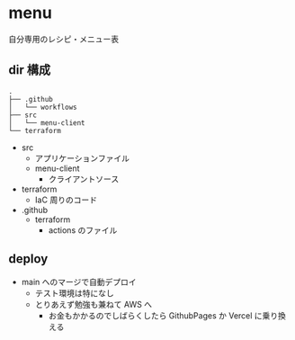 # menu
自分専用のレシピ・メニュー表

## dir 構成
```
.
├── .github
│   └── workflows
├── src
│   └── menu-client
└── terraform
```
* src
  * アプリケーションファイル
  * menu-client
    * クライアントソース
* terraform
  * IaC 周りのコード
* .github
  * terraform
    * actions のファイル

## deploy
* main へのマージで自動デプロイ
  * テスト環境は特になし
  * とりあえず勉強も兼ねて AWS へ
    * お金もかかるのでしばらくしたら GithubPages か Vercel に乗り換える
